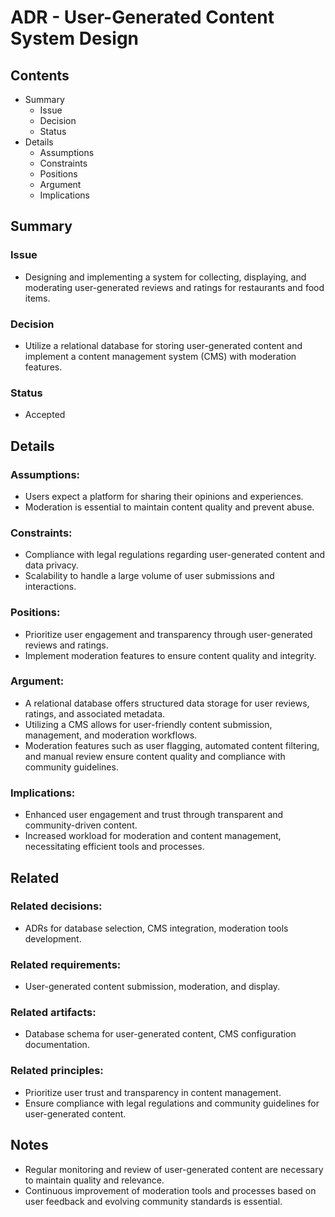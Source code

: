 # ADR - User-Generated Content System Design

## Contents

- Summary
  - Issue
  - Decision
  - Status
- Details
  - Assumptions
  - Constraints
  - Positions
  - Argument
  - Implications

## Summary

### Issue

- Designing and implementing a system for collecting, displaying, and moderating user-generated reviews and ratings for restaurants and food items.

### Decision

- Utilize a relational database for storing user-generated content and implement a content management system (CMS) with moderation features.

### Status

- Accepted

## Details

### Assumptions:

- Users expect a platform for sharing their opinions and experiences.
- Moderation is essential to maintain content quality and prevent abuse.

### Constraints:

- Compliance with legal regulations regarding user-generated content and data privacy.
- Scalability to handle a large volume of user submissions and interactions.

### Positions:

- Prioritize user engagement and transparency through user-generated reviews and ratings.
- Implement moderation features to ensure content quality and integrity.

### Argument:

- A relational database offers structured data storage for user reviews, ratings, and associated metadata.
- Utilizing a CMS allows for user-friendly content submission, management, and moderation workflows.
- Moderation features such as user flagging, automated content filtering, and manual review ensure content quality and compliance with community guidelines.

### Implications:

- Enhanced user engagement and trust through transparent and community-driven content.
- Increased workload for moderation and content management, necessitating efficient tools and processes.

## Related

### Related decisions:

- ADRs for database selection, CMS integration, moderation tools development.

### Related requirements:

- User-generated content submission, moderation, and display.

### Related artifacts:

- Database schema for user-generated content, CMS configuration documentation.

### Related principles:

- Prioritize user trust and transparency in content management.
- Ensure compliance with legal regulations and community guidelines for user-generated content.

## Notes

- Regular monitoring and review of user-generated content are necessary to maintain quality and relevance.
- Continuous improvement of moderation tools and processes based on user feedback and evolving community standards is essential.
